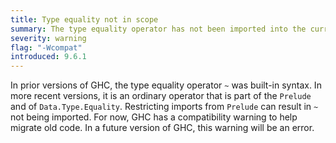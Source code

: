 ```yaml
---
title: Type equality not in scope
summary: The type equality operator has not been imported into the current module
severity: warning
flag: "-Wcompat"
introduced: 9.6.1
---
```


In prior versions of GHC, the type equality operator `~` was built-in syntax. In more recent versions, it is an ordinary operator that is part of the `Prelude` and of `Data.Type.Equality`. Restricting imports from `Prelude` can result in `~` not being imported. For now, GHC has a compatibility warning to help migrate old code. In a future version of GHC, this warning will be an error.
